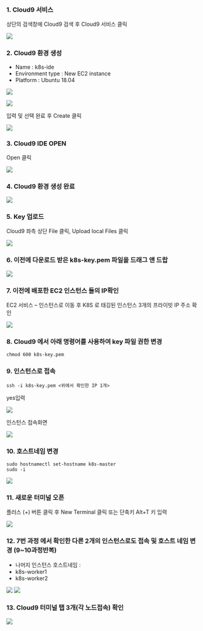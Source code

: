 ### 1.	Cloud9 서비스
상단의 검색창에 Cloud9 검색 후 Cloud9 서비스 클릭

![](../img/liT2-1.png)

### 2.	Cloud9 환경 생성
-	Name : k8s-ide
-	Environment type : New EC2 instance
-	Platform : Ubuntu 18.04

![](../img/liT2-2-1.png)
 
![](../img/liT2-2-2.png)

입력 및 선택 완료 후 Create 클릭

![](../img/liT2-2-3.png)

### 3.	Cloud9 IDE OPEN 

Open 클릭

![](../img/liT2-3.png)


### 4.	Cloud9 환경 생성 완료

![](../img/liT2-4.png)

### 5.	Key 업로드

Cloud9 좌측 상단 File 클릭, Upload local Files 클릭

![](../img/liT2-5.png)

### 6.	이전에 다운로드 받은 k8s-key.pem 파일을 드래그 앤 드랍
 
![](../img/liT2-6.png)

### 7.	이전에 배포한 EC2 인스턴스 들의 IP확인

EC2 서비스 – 인스턴스로 이동 후 K8S 로 태깅된 인스턴스 3개의 프라이빗 IP 주소 확인

![](../img/liT2-7.png) 

### 8.	Cloud9 에서 아래 명령어를 사용하여 key 파일 권한 변경

```
chmod 600 k8s-key.pem
```

### 9.	인스턴스로 접속
```
ssh -i k8s-key.pem <위에서 확인한 IP 1개>
```

yes입력

![](../img/liT2-9.png)

인스턴스 접속화면

![](../img/liT2-9-2.png) 
	
### 10.	호스트네임 변경
 
```
sudo hostnamectl set-hostname k8s-master
sudo -i
```

![](../img/liT2-10.png)

### 11.	새로운 터미널 오픈

플러스 (+) 버튼 클릭 후 New Terminal 클릭 또는 단축키 Alt+T 키 입력

![](../img/liT2-11.png) 

### 12.	7번 과정 에서 확인한 다른 2개의 인스턴스로도 접속 및 호스트 네임 변경 (9~10과정반복)

-	나머지 인스턴스 호스트네임 : 
-	k8s-worker1
-	k8s-worker2
 
![](../img/liT2-12-1.png)
![](../img/liT2-12-2.png)

### 13.	Cloud9 터미널 탭 3개(각 노드접속) 확인
![](../img/liT2-13.png)